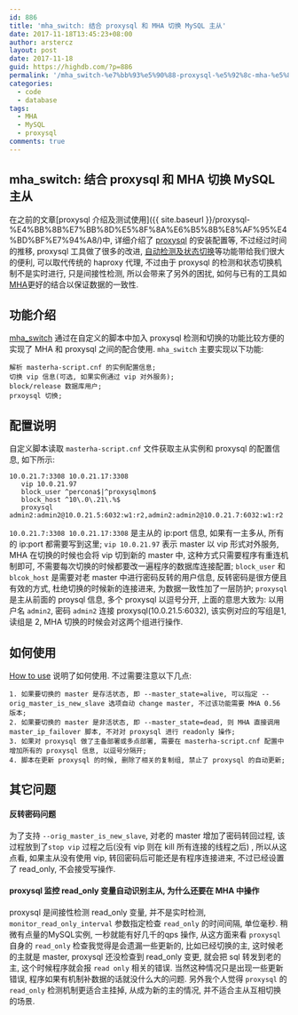 ```yaml
---
id: 886
title: 'mha_switch: 结合 proxysql 和 MHA 切换 MySQL 主从'
date: 2017-11-18T13:45:23+08:00
author: arstercz
layout: post
date: 2017-11-18
guid: https://highdb.com/?p=886
permalink: '/mha_switch-%e7%bb%93%e5%90%88-proxysql-%e5%92%8c-mha-%e5%88%87%e6%8d%a2-mysql-%e4%b8%bb%e4%bb%8e/'
categories:
  - code
  - database
tags:
  - MHA
  - MySQL
  - proxysql
comments: true
---
```

## mha_switch: 结合 proxysql 和 MHA 切换 MySQL 主从

在之前的文章[proxysql 介绍及测试使用]({{ site.baseurl }}/proxysql-%E4%BB%8B%E7%BB%8D%E5%8F%8A%E6%B5%8B%E8%AF%95%E4%BD%BF%E7%94%A8/)中, 详细介绍了 [proxysql](https://github.com/sysown/proxysql) 的安装配置等, 不过经过时间的推移, proxysql 工具做了很多的改进, [自动检测及状态切换](https://github.com/sysown/proxysql/blob/80bad8a811dc5ec28f30e29d9dffd21e355acfbf/doc/admin_tables.md#mysql_servers)等功能带给我们很大的便利, 可以取代传统的 haproxy 代理, 不过由于 proxysql 的检测和状态切换机制不是实时进行, 只是间接性检测, 所以会带来了另外的困扰, 如何与已有的工具如[MHA](https://github.com/yoshinorim/mha4mysql-manager)更好的结合以保证数据的一致性. 

## 功能介绍

[mha_switch](https://github.com/arstercz/mha_switch) 通过在自定义的脚本中加入 proxysql 检测和切换的功能比较方便的实现了 MHA 和 proxysql 之间的配合使用. `mha_switch` 主要实现以下功能:

```
解析 masterha-script.cnf 的实例配置信息;
切换 vip 信息(可选, 如果实例通过 vip 对外服务);
block/release 数据库用户;
prxoysql 切换;
```

## 配置说明

自定义脚本读取 `masterha-script.cnf` 文件获取主从实例和 proxysql 的配置信息, 如下所示:
```
10.0.21.7:3308 10.0.21.17:3308
   vip 10.0.21.97   
   block_user ^percona$|^proxysqlmon$
   block_host ^10\.0\.21\.%$
   proxysql admin2:admin2@10.0.21.5:6032:w1:r2,admin2:admin2@10.0.21.7:6032:w1:r2
```

`10.0.21.7:3308 10.0.21.17:3308` 是主从的 ip:port 信息, 如果有一主多从, 所有的 ip:port 都需要写到这里; `vip 10.0.21.97` 表示 master 以 vip 形式对外服务, MHA 在切换的时候也会将 vip 切到新的 master 中, 这种方式只需要程序有重连机制即可, 不需要每次切换的时候都要改一遍程序的数据库连接配置; `block_user` 和 `blcok_host` 是需要对老 master 中进行密码反转的用户信息, 反转密码是很方便且有效的方式, 杜绝切换的时候新的连接进来, 为数据一致性加了一层防护; `proxysql` 是主从前面的 proysql 信息, 多个 proxysql 以逗号分开, 上面的意思大致为: 以用户名 `admin2`, 密码 `admin2` 连接 proxysql(10.0.21.5:6032), 该实例对应的写组是1, 读组是 2, MHA 切换的时候会对这两个组进行操作.

## 如何使用

[How to use](https://github.com/arstercz/mha_switch#how-to-use) 说明了如何使用. 不过需要注意以下几点:
```
1. 如果要切换的 master 是存活状态, 即 --master_state=alive, 可以指定 --orig_master_is_new_slave 选项自动 change master, 不过该功能需要 MHA 0.56 版本;
2. 如果要切换的 master 是非活状态, 即 --master_state=dead, 则 MHA 直接调用 master_ip_failover 脚本, 不对对 proxysql 进行 readonly 操作;
3. 如果对 proxysql 做了主备部署或多点部署, 需要在 masterha-script.cnf 配置中增加所有的 proxysql 信息, 以逗号分隔开;
4. 脚本在更新 proxysql 的时候, 删除了相关的复制组, 禁止了 proxysql 的自动更新;
```

## 其它问题

#### 反转密码问题

为了支持 `--orig_master_is_new_slave`, 对老的 master 增加了密码转回过程, 该过程放到了`stop vip` 过程之后(没有 vip 则在 kill 所有连接的线程之后) , 所以从这点看, 如果主从没有使用 vip, 转回密码后可能还是有程序连接进来, 不过已经设置了 read_only, 不会接受写操作.

#### proxysql 监控 read_only 变量自动识别主从, 为什么还要在 MHA 中操作

proxysql 是间接性检测 read_only 变量, 并不是实时检测, `monitor_read_only_interval` 参数指定检查 `read_only` 的时间间隔, 单位毫秒. 稍微有点量的MySQL实例, 一秒就能有好几千的qps 操作, 从这方面来看 `proxysql` 自身的 `read_only` 检查我觉得是会遗漏一些更新的, 比如已经切换的主, 这时候老的主就是 master, proxysql 还没检查到 read_only 变更, 就会把 sql 转发到老的主, 这个时候程序就会报 `read only` 相关的错误. 当然这种情况只是出现一些更新错误, 程序如果有机制补数据的话就没什么大的问题. 另外我个人觉得 `proxysql` 的 `read_only` 检测机制更适合主挂掉, 从成为新的主的情况, 并不适合主从互相切换的场景.
